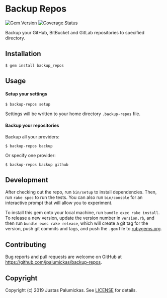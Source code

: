 # Backup Repos

[![Gem Version](https://img.shields.io/gem/v/backup_repos.svg?style=flat-square)][rubygems]
[![Coverage Status](https://img.shields.io/coveralls/jpalumickas/backup-repos.svg?branch=master&style=flat-square)][coveralls]


Backup your GitHub, BitBucket and GitLab repositories to specified directory.

## Installation

```shell
$ gem install backup_repos
```

## Usage

#### Setup your settings

```shell
$ backup-repos setup
```

Settings will be written to your home directory `.backup-repos` file.

#### Backup your repositories

Backup all your providers:

```shell
$ backup-repos backup
```

Or specify one provider:

```shell
$ backup-repos backup github
```


## Development

After checking out the repo, run `bin/setup` to install dependencies. Then, run `rake spec` to run the tests. You can also run `bin/console` for an interactive prompt that will allow you to experiment.

To install this gem onto your local machine, run `bundle exec rake install`. To release a new version, update the version number in `version.rb`, and then run `bundle exec rake release`, which will create a git tag for the version, push git commits and tags, and push the `.gem` file to [rubygems.org](https://rubygems.org).

## Contributing

Bug reports and pull requests are welcome on GitHub at https://github.com/jpalumickas/backup-repos.

## Copyright
Copyright (c) 2019 Justas Palumickas.
See [LICENSE][] for details.

[rubygems]: https://rubygems.org/gems/backup_repos
[coveralls]: https://coveralls.io/r/jpalumickas/backup-repos

[license]: LICENSE.md
